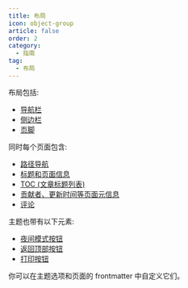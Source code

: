 ```yaml
---
title: 布局
icon: object-group
article: false
order: 2
category:
  - 指南
tag:
  - 布局
---
```


布局包括:

- [导航栏](https://theme-hope.vuejs.press/zh/guide/layout/navbar.html)
- [侧边栏](https://theme-hope.vuejs.press/zh/guide/layout/sidebar.html)
- [页脚](https://theme-hope.vuejs.press/zh/guide/layout/footer.html)

同时每个页面包含:

- [路径导航](https://theme-hope.vuejs.press/zh/guide/layout/breadcrumb.html)
- [标题和页面信息](https://theme-hope.vuejs.press/zh/guide/feature/page-info.html)
- [TOC (文章标题列表)](https://theme-hope.vuejs.press/zh/guide/layout/page.html#标题列表)
- [贡献者、更新时间等页面元信息](https://theme-hope.vuejs.press/guide/feature/meta.html)
- [评论](https://theme-hope.vuejs.press/zh/guide/feature/comment.html)

主题也带有以下元素:

- [夜间模式按钮](https://theme-hope.vuejs.press/zh/guide/interface/darkmode.html)
- [返回顶部按钮](https://theme-hope.vuejs.press/guide/interface/others.html#返回顶部按钮)
- [打印按钮](https://theme-hope.vuejs.press/guide/interface/others.html#打印按钮)

你可以在主题选项和页面的 frontmatter 中自定义它们。
